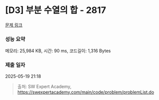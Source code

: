 # [D3] 부분 수열의 합 - 2817 

[문제 링크](https://swexpertacademy.com/main/code/problem/problemDetail.do?contestProbId=AV7IzvG6EksDFAXB) 

### 성능 요약

메모리: 25,984 KB, 시간: 90 ms, 코드길이: 1,316 Bytes

### 제출 일자

2025-05-19 21:18



> 출처: SW Expert Academy, https://swexpertacademy.com/main/code/problem/problemList.do